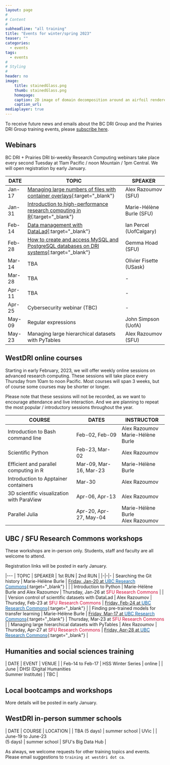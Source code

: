 ```yaml
---
layout: page
#
# Content
#
subheadline: "all training"
title: "Events for winter/spring 2023"
teaser: ""
categories:
  - events
tags:
  - events
#
# Styling
#
header: no
image:
    title: stainedGlass.png
    thumb: stainedGlass.png
    homepage:
    caption: 2D image of domain decomposition around an airfoil rendered as thin glass in ParaView
    caption_url: 
mediaplayer: true
---
```


<!-- While WestGrid ceased its operations on March 31, 2022, research computing training in Western Canada remains -->
<!-- -- coordinated by the same team, now based at Simon Fraser University, with participation from HPC analysts -->
<!-- across the BC DRI Group and the Prairies DRI Group (former WestGrid space). -->

To receive future news and emails about the BC DRI Group and the Prairies DRI Group training events, please
[subscribe here](/contact).

<!-- Going forward, this new list will be our primary way to reach academic researchers in Western Canada (and -->
<!-- elsewhere). -->





## Webinars

BC DRI + Prairies DRI bi-weekly Research Computing webinars take place every second Tuesday at 11am Pacific /
noon Mountain / 1pm Central. We will open registration by early January.

<!-- For *upcoming webinars*, click the linked title to see more details or to register. For *past -->
<!-- sessions*, click on the title to view recordings and slides. -->

| DATE | TOPIC | SPEAKER |
| ------------- | --------------- | ----------------- |
| Jan-17 | [Managing large numbers of files with container overlays](https://docs.google.com/forms/d/e/1FAIpQLSc-EIvJ-sgIeZOxw_R1Umy0cPeDlLNdlQyCwrvTvV2BkciIVA/viewform){:target="_blank"} | Alex Razoumov (SFU) |
| Jan-31 | [Introduction to high-performance research computing in R](https://docs.google.com/forms/d/e/1FAIpQLSe4rY2AS2koNp01cxV63OA42w3Rd7X9kAvVTbA2JSzJ4mokAA/viewform){:target="_blank"} | Marie-Hélène Burle (SFU) |
| Feb-14 | [Data management with DataLad](https://docs.google.com/forms/d/e/1FAIpQLSfNdxZt1N7GfBbWdHX9BYwLY-lbYnt8FulCcl_atwPSEjTojw/viewform){:target="_blank"} | Ian Percel (UofCalgary) |
| Feb-28 | [How to create and access MySQL and PostgreSQL databases on DRI systems](https://docs.google.com/forms/d/e/1FAIpQLSdCCpGtdh9fn95aHH_5h11lwxk2YZ06EqoisLGlNsXzv94gNw/viewform){:target="_blank"} | Gemma Hoad (SFU) |
| Mar-14 | TBA | Olivier Fisette (USask) |
| Mar-28 | TBA | - |
| Apr-11 | TBA | - |
| Apr-25 | Cybersecurity webinar (TBC) | - |
| May-09 | Regular expressions | John Simpson (UofA) |
| May-23 | Managing large hierarchical datasets with PyTables | Alex Razoumov (SFU) |

<!-- [text](link){:target="_blank"} -->








## WestDRI online courses

Starting in early February, 2023, we will offer weekly online sessions on advanced research computing. These
sessions will take place every Thursday from 10am to noon Pacific. Most courses will span 3 weeks, but of
course some courses may be shorter or longer.

<!-- We will post the program here by early January. -->

Please note that these sessions will not be recorded, as we want to encourage attendance and live
interaction. And we are planning to repeat the most popular / introductory sessions throughout the year.

| COURSE | DATES | INSTRUCTOR |
| ------------- | --------------- | ----------------- |
| Introduction to Bash command line | Feb-02, Feb-09 | Alex Razoumov <br> Marie-Hélène Burle |
| Scientific Python | Feb-23, Mar-02 | Alex Razoumov |
| Efficient and parallel computing in R | Mar-09, Mar-16, Mar-23 | Marie-Hélène Burle |
| Introduction to Apptainer containers | Mar-30 | Alex Razoumov |
| 3D scientific visualization with ParaView | Apr-06, Apr-13 | Alex Razoumov |
| Parallel Julia | Apr-20, Apr-27, May-04 | Marie-Hélène Burle <br> Alex Razoumov |

<!-- remaining dates: May-11 May-18 May-25 -->











<a name="commons"></a>
## UBC / SFU Research Commons workshops

These workshops are in-person only. Students, staff and faculty are all welcome to attend.
<!-- To register, click on an event in the 2nd or 3rd column (not open for SFU yet). -->
Registration links will be posted in early January.

|---
| TOPIC | SPEAKER | 1st RUN | 2nd RUN |
|-|-|-
| Searching the Git history | Marie-Hélène Burle | [Friday, Jan-20 at <span style="color:#005CA7">UBC Research Commons</span>](https://libcal.library.ubc.ca/event/3706627){:target="_blank"} | |
| Introduction to Python | Marie-Hélène Burle and Alex Razoumov | Thursday, Jan-26 at <span style="color:#CE0834">SFU Research Commons</span> | |
| Version control of scientific datasets with DataLad | Alex Razoumov | Thursday, Feb-23 at <span style="color:#CE0834">SFU Research Commons</span> | [Friday, Feb-24 at <span style="color:#005CA7">UBC Research Commons</span>](https://libcal.library.ubc.ca/event/3707077){:target="_blank"} |
| Finding pre-trained models for transfer learning | Marie-Hélène Burle | [Friday, Mar-17 at <span style="color:#005CA7">UBC Research Commons</span>](https://libcal.library.ubc.ca/event/3707039){:target="_blank"} | Thursday, Mar-23 at <span style="color:#CE0834">SFU Research Commons</span> |
| Managing large hierarchical datasets with PyTables | Alex Razoumov | Thursday, Apr-27 at <span style="color:#CE0834">SFU Research Commons</span> | [Friday, Apr-28 at <span style="color:#005CA7">UBC Research Commons</span>](https://libcal.library.ubc.ca/event/3707080){:target="_blank"} |

<!-- UBC Fridays 1:00pm–2:30pm -->
<!-- Python will similat to https://www.lib.sfu.ca/about/branches-depts/rc/software-data-dh/software/36876 -->









## Humanities and social sciences training

| DATE | EVENT | VENUE |
| Feb-14 to Feb-17 | HSS Winter Series | online |
| June | DHSI (Digital Humanities <br> Summer Institute) | TBC |





<a name="bootcamps"></a>
## Local bootcamps and workshops

More details will be posted in early January.






## WestDRI in-person summer schools

| DATE | COURSE | LOCATION |
| TBA (5 days) | summer school | UVic |
| June-19 to June-23 <br> (5 days) | summer school | SFU's Big Data Hub |

As always, we welcome requests for other training topics and events. Please email suggestions to `training at
westdri dot ca`.
